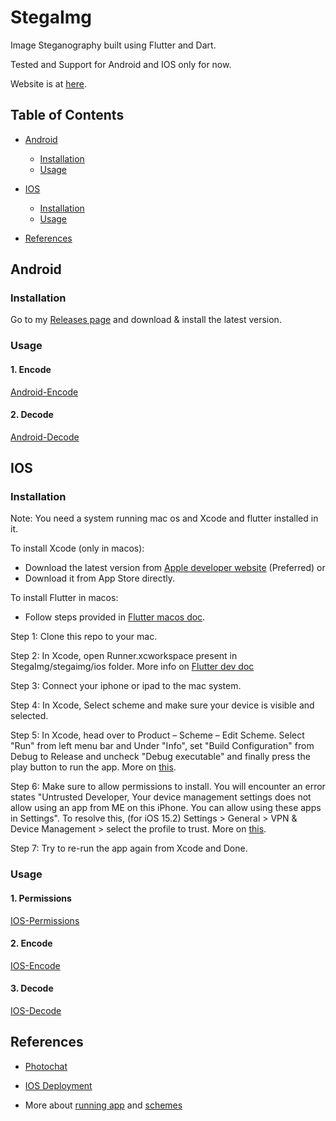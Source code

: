 # StegaImg

Image Steganography built using Flutter and Dart.

Tested and Support for Android and IOS only for now. 

Website is at [here](https://sathviktn.github.io/StegaImg/).

## Table of Contents

- [Android](#android)
  - [Installation](#installation)
  - [Usage](#usage)

- [IOS](#ios)
  - [Installation](#installation-1)
  - [Usage](#usage-1)

- [References](#references)

## Android

### Installation

Go to my [Releases page](https://github.com/SathvikTn/StegaImg/releases) and download & install the latest version.

### Usage

#### 1. Encode

[Android-Encode](https://user-images.githubusercontent.com/43294216/176707711-5e22507b-4c98-42f7-b431-5e2cd6b0f198.mp4)

#### 2. Decode

[Android-Decode](https://user-images.githubusercontent.com/43294216/176707775-0964a4b8-be21-4685-9e5e-7daa8ad9c131.mp4)

## IOS

### Installation

Note: You need a system running mac os and Xcode and flutter installed in it.

To install Xcode (only in macos): 
- Download the latest version from [Apple developer website](https://developer.apple.com/download/all/?q=Xcode) (Preferred) 
or
- Download it from App Store directly.

To install Flutter in macos: 
- Follow steps provided in [Flutter macos doc](https://docs.flutter.dev/get-started/install/macos).

Step 1: Clone this repo to your mac.

Step 2: In Xcode, open Runner.xcworkspace present in StegaImg/stegaimg/ios folder. More info on [Flutter dev doc](https://docs.flutter.dev/deployment/ios#review-xcode-project-settings)

Step 3: Connect your iphone or ipad to the mac system.

Step 4: In Xcode, Select scheme and make sure your device is visible and selected.

Step 5: In Xcode, head over to Product – Scheme – Edit Scheme. Select "Run" from left menu bar and Under "Info", set "Build Configuration" from Debug to Release and uncheck "Debug executable" and finally press the play button to run the app. More on [this](https://pinkstone.co.uk/deploying-your-app-from-xcode-to-a-device-with-release-build-configuration/).

Step 6: Make sure to allow permissions to install. You will encounter an error states "Untrusted Developer, Your device management settings does not allow using an app from ME on this iPhone. You can allow using these apps in Settings". To resolve this, (for iOS 15.2) Settings > General > VPN & Device Management > select the profile to trust. More on [this](https://developer.apple.com/forums/thread/660288).

Step 7: Try to re-run the app again from Xcode and Done.

### Usage

#### 1. Permissions

[IOS-Permissions](https://user-images.githubusercontent.com/43294216/176703937-f03b576d-03f7-4856-a603-8985ccf3325f.mp4)

#### 2. Encode

[IOS-Encode](https://user-images.githubusercontent.com/43294216/176704125-52b69830-720c-4098-aa60-059e81a02ef2.mp4)

#### 3. Decode

[IOS-Decode](https://user-images.githubusercontent.com/43294216/176704260-d14b4cf6-a775-4924-b1e6-dad63b52bdfb.mp4)

## References

- [Photochat](https://github.com/tianhaoz95/photochat)

- [IOS Deployment](https://docs.flutter.dev/deployment/ios)

- More about [running app](https://developer.apple.com/documentation/xcode/running-your-app-in-the-simulator-or-on-a-device) and [schemes](https://help.apple.com/xcode/mac/current/#/dev0bee46f46)

